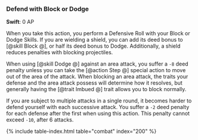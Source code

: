 ### Defend with Block or Dodge
**Swift**: 0 AP

When you take this action, you perform a Defensive Roll with your Block or Dodge Skills. If you are wielding a shield, you can add its deed bonus to [@skill Block @], or half its deed bonus to Dodge. Additionally, a shield reduces penalties with blocking projectiles.

When using [@skill Dodge @] against an area attack, you suffer a `-8` deed penalty unless you can take the [@action Step @] special action to move out of the area of the attack. When blocking an area attack, the traits your defense and the area attack possess will determine how it resolves, but generally having the [@trait Imbued @] trait allows you to block normally.

If you are subject to multiple attacks in a single round, it becomes harder to defend yourself with each successive attack. You suffer a `-2` deed penalty for each defense after the first when using this action. This penalty cannot exceed `-10`, after 6 attacks.

{% include table-index.html table="combat" index="200" %}